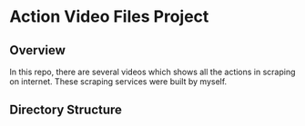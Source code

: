 # Action Video Files Project

## Overview

In this repo, there are several videos which shows all the actions in scraping on internet. These scraping services were built by myself.

## Directory Structure